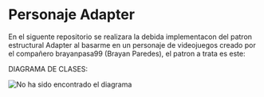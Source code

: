 ﻿# Personaje Adapter


En el siguente repositorio se realizara la debida implementacon del patron estructural Adapter al basarme en un personaje de videojuegos creado por el compañero brayanpasa99 (Brayan Paredes), el patron a trata es este:

DIAGRAMA DE CLASES:

![No ha sido encontrado el diagrama](https://upload.wikimedia.org/wikipedia/commons/thumb/d/d7/ObjectAdapter.png/300px-ObjectAdapter.png)<br>
